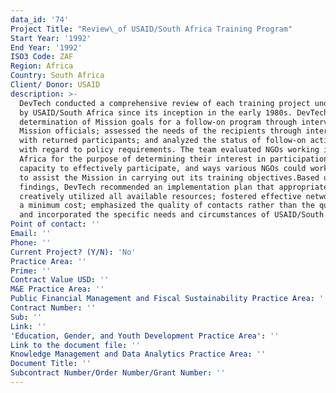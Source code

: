 ```yaml
---
data_id: '74'
Project Title: "Review\_of USAID/South Africa Training Program"
Start Year: '1992'
End Year: '1992'
ISO3 Code: ZAF
Region: Africa
Country: South Africa
Client/ Donor: USAID
description: >-
  DevTech conducted a comprehensive review of each training project undertaken
  by USAID/South Africa since its inception in the early 1980s. DevTech made a
  determination of Mission goals for a follow-on program through interviews with
  Mission officials; assessed the needs of the recipients through interviews
  with returned participants; and analyzed the status of follow-on activities
  with regard to policy requirements. The team evaluated NGOs working in South
  Africa for the purpose of determining their interest in participation, their
  capacity to effectively participate, and ways various NGOs could work together
  to assist the Mission in carrying out its training objectives.Based upon the
  findings, DevTech recommended an implementation plan that appropriately and
  creatively utilized all available resources; fostered effective networking at
  a minimum cost; emphasized the quality of contacts rather than the quantity;
  and incorporated the specific needs and circumstances of USAID/South Africa.
Point of contact: ''
Email: ''
Phone: ''
Current Project? (Y/N): 'No'
Practice Area: ''
Prime: ''
Contract Value USD: ''
M&E Practice Area: ''
Public Financial Management and Fiscal Sustainability Practice Area: ''
Contract Number: ''
Sub: ''
Link: ''
'Education, Gender, and Youth Development Practice Area': ''
Link to the document file: ''
Knowledge Management and Data Analytics Practice Area: ''
Document Title: ''
Subcontract Number/Order Number/Grant Number: ''
---
```

